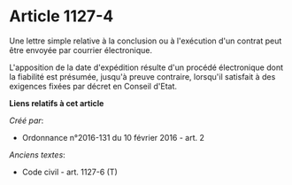 # Article 1127-4

Une lettre simple relative à la conclusion ou à l'exécution d'un contrat peut être envoyée par courrier électronique. 

L'apposition de la date d'expédition résulte d'un procédé électronique dont la fiabilité est présumée, jusqu'à preuve
contraire, lorsqu'il satisfait à des exigences fixées par décret en Conseil d'Etat.

**Liens relatifs à cet article**

_Créé par_:

  - Ordonnance n°2016-131 du 10 février 2016 - art. 2

_Anciens textes_:

  - Code civil - art. 1127-6 (T)
